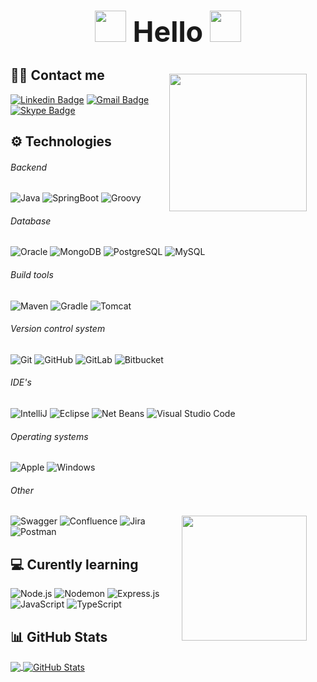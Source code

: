 <h1 align="center" style="font-size:45px">

<img src="https://media.giphy.com/media/w1OBpBd7kJqHrJnJ13/giphy.gif" height="50" />
Hello
<img src="https://media.giphy.com/media/w1OBpBd7kJqHrJnJ13/giphy.gif" height="50" />
</h1>

<img align="right" src="https://media.giphy.com/media/w9jrNDMFTVhsyMEYDL/giphy.gif" width="220" style="margin:10px 30px"> 

## 👩‍💻 Contact me

[![Linkedin Badge](https://img.shields.io/badge/-kvidakovic-blue?style=flat&logo=Linkedin&logoColor=white&link=https://www.linkedin.com/in/kvidakovic/)](https://www.linkedin.com/in/kvidakovic/)
[![Gmail Badge](https://img.shields.io/badge/-kristina.vidakovic403@gmail.com-c14438?style=flat&logo=Gmail&logoColor=white&link=mailto:kristina.vidakovic403@gmail.com)](mailto:kristina.vidakovic403@gmail.com)
[![Skype Badge](https://img.shields.io/badge/-KristinaVidakovic-blue?style=flat&logo=Skype&logoColor=white&link=https://join.skype.com/invite/zUBuHuBckL25)](https://join.skype.com/invite/zUBuHuBckL25)

## ⚙️  Technologies

###### Backend

![Java](https://img.shields.io/badge/Java-000000?style=flat&logo=openjdk&logoColor=fc2c03)
![SpringBoot](https://img.shields.io/badge/-SpringBoot-000000?style=flat&logo=springboot)
![Groovy](https://img.shields.io/badge/-Groovy-000000?style=flat&logo=apachegroovy)

###### Database

![Oracle](https://img.shields.io/badge/-Oracle-000000?style=flat&logo=Oracle&logoColor=fc2c03)
![MongoDB](https://img.shields.io/badge/-MongoDB-000000?style=flat&logo=MongoDB&logoColor=47A248)
![PostgreSQL](https://img.shields.io/badge/-PostgreSQL-000000?style=flat&logo=PostgreSQL&logoColor=336791)
![MySQL](https://img.shields.io/badge/MySQL-000000?style=flat&logo=MySQL)

###### Build tools

![Maven](https://img.shields.io/badge/-Maven-000000?style=flat&logo=ApacheMaven&logoColor=8DD6F9)
![Gradle](https://img.shields.io/badge/-Gradle-000000?style=flat&logo=Gradle&logoColor=8DD6F9)
![Tomcat](https://img.shields.io/badge/Tomcat-000000?style=flat&logo=ApacheTomcat)

###### Version control system

![Git](https://img.shields.io/badge/-Git-000000?style=flat&logo=Git&logoColor=F05032)
![GitHub](https://img.shields.io/badge/-GitHub-000000?style=flat&logo=GitHub)
![GitLab](https://img.shields.io/badge/-GitLab-000000?style=flat&logo=GitLab&logoColor=fc6f03)
![Bitbucket](https://img.shields.io/badge/-Bitbucket-000000?style=flat&logo=Bitbucket&logoColor=0328fc)

###### IDE's

![IntelliJ](https://img.shields.io/badge/IntelliJ-000000?style=flat&logo=intellijidea&logoColor=d703fc)
![Eclipse](https://img.shields.io/badge/Eclipse-000000?style=flat&logo=eclipse&logoColor=9003fc)
![Net Beans](https://img.shields.io/badge/NetBeans-000000?style=flat&logo=apachenetbeanside&logoColor=037bfc)
![Visual Studio Code](https://img.shields.io/badge/VisualStudioCode-000000?style=flat&logo=visualstudiocode&logoColor=037bfc)

###### Operating systems

![Apple](https://img.shields.io/badge/-macOS-000000?style=flat&logo=Apple&logoColor=999999)
![Windows](https://img.shields.io/badge/Windows-000000?style=flat&logo=windows&logoColor=037bfc)

###### Other

<img align="right" src="https://media.giphy.com/media/ENxx2erqOHckyqyDBK/giphy.gif" width="200" style="margin:0px 30px">

![Swagger](https://img.shields.io/badge/Swagger-000000?style=flat&logo=Swagger)
![Confluence](https://img.shields.io/badge/Confluence-000000?style=flat&logo=Confluence&logoColor=037bfc)
![Jira](https://img.shields.io/badge/Jira-000000?style=flat&logo=Jira&logoColor=037bfc)
![Postman](https://img.shields.io/badge/Postman-000000?style=flat&logo=Postman)

## 💻️ Curently learning

![Node.js](https://img.shields.io/badge/-Node.js-000000?style=flat&logo=Node.js&logoColor=339933)
![Nodemon](https://img.shields.io/badge/-Nodemon-000000?style=flat&logo=Nodemon&logoColor=76D04B)
![Express.js](https://img.shields.io/badge/-Express.js-000000?style=flat&logo=Express)
![JavaScript](https://img.shields.io/badge/-JavaScript-000000?style=flat&logo=javascript)
![TypeScript](https://img.shields.io/badge/-TypeScript-000000?style=flat&logo=typescript&logoColor=007ACC)

## 📊️ GitHub Stats

<a href="https://github.com/KristinaVidakovic/KristinaVidakovic">
  <img align="center" src="https://github-readme-stats.vercel.app/api/top-langs/?username=KristinaVidakovic&hide=html&title_color=ffffff&text_color=c9cacc&icon_color=2bbc8a&bg_color=1d1f21" />
</>
<a href="https://github.com/KristinaVidakovic/KristinaVidakovic">
  <img align="center" src="https://github-readme-stats.vercel.app/api?username=KristinaVidakovic&show_icons=true&line_height=27&count_private=true&title_color=ffffff&text_color=c9cacc&icon_color=ffff00&bg_color=1d1f21" alt="GitHub Stats" />
</a>

